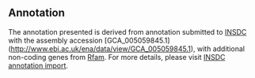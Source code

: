 
Annotation
----------

The annotation presented is derived from annotation submitted to
[INSDC](http://www.insdc.org) with the assembly accession [GCA\_005059845.1]
(http://www.ebi.ac.uk/ena/data/view/GCA_005059845.1),
with additional non-coding genes from
[Rfam](http://rfam.xfam.org/). For more details, please visit [INSDC
annotation import](http://ensemblgenomes.org/info/data/insdc_annotation).
